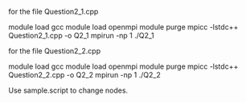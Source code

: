 for the file Question2_1.cpp

module load gcc
module load openmpi
module purge
mpicc -lstdc++ Question2_1.cpp -o Q2_1
mpirun -np 1 ./Q2_1

for the file Question2_2.cpp

module load gcc
module load openmpi
module purge
mpicc -lstdc++ Question2_2.cpp -o Q2_2
mpirun -np 1 ./Q2_2

Use sample.script to change nodes.
